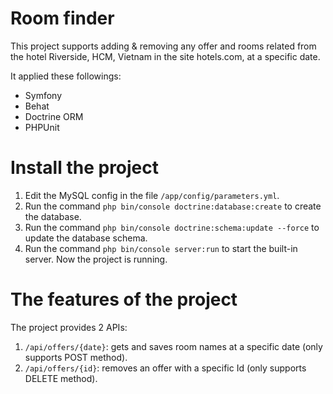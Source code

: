 Room finder
=======

This project supports adding & removing any offer and rooms related from the hotel Riverside, HCM, Vietnam in the site hotels.com, at a specific date.

It applied these followings:
- Symfony 
- Behat 
- Doctrine ORM 
- PHPUnit 


Install the project
=========
1. Edit the MySQL config in the file `/app/config/parameters.yml`.
2. Run the command `php bin/console doctrine:database:create` to create the database.
3. Run the command `php bin/console doctrine:schema:update --force` to update the database schema.
4. Run the command `php bin/console server:run` to start the built-in server. Now the project is running.

The features of the project
========

The project provides 2 APIs:

1. `/api/offers/{date}`: gets and saves room names at a specific date (only supports POST method).
2. `/api/offers/{id}`: removes an offer with a specific Id (only supports DELETE method).



